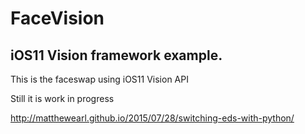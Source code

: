 # FaceVision

## iOS11 Vision framework example. 

This is the faceswap using iOS11 Vision API

Still it is work in progress

http://matthewearl.github.io/2015/07/28/switching-eds-with-python/
